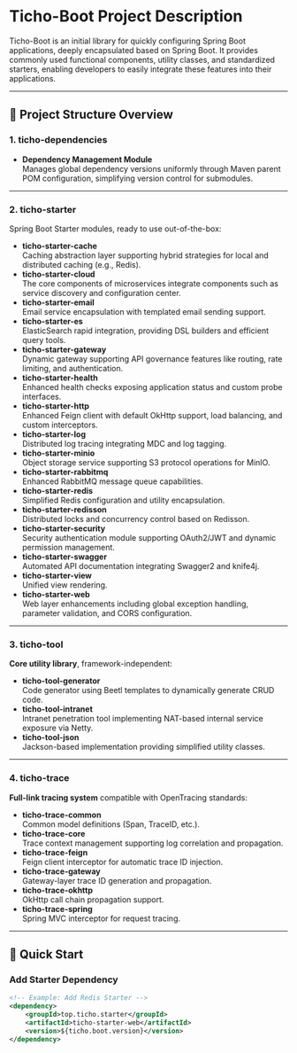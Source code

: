 # Ticho-Boot Project Description

Ticho-Boot is an initial library for quickly configuring Spring Boot applications, deeply encapsulated based on Spring Boot. It provides commonly used functional components, utility classes, and standardized starters, enabling developers to easily integrate these features into their applications.

---

## 📂 Project Structure Overview

### 1. **ticho-dependencies**

- **Dependency Management Module**  
  Manages global dependency versions uniformly through Maven parent POM configuration, simplifying version control for submodules.

---

### 2. **ticho-starter**

Spring Boot Starter modules, ready to use out-of-the-box:

- **ticho-starter-cache**  
  Caching abstraction layer supporting hybrid strategies for local and distributed caching (e.g., Redis).
- **ticho-starter-cloud**  
  The core components of microservices integrate components such as service discovery and configuration center.
- **ticho-starter-email**  
  Email service encapsulation with templated email sending support.
- **ticho-starter-es**  
  ElasticSearch rapid integration, providing DSL builders and efficient query tools.
- **ticho-starter-gateway**  
  Dynamic gateway supporting API governance features like routing, rate limiting, and authentication.
- **ticho-starter-health**  
  Enhanced health checks exposing application status and custom probe interfaces.
- **ticho-starter-http**  
  Enhanced Feign client with default OkHttp support, load balancing, and custom interceptors.
- **ticho-starter-log**  
  Distributed log tracing integrating MDC and log tagging.
- **ticho-starter-minio**  
  Object storage service supporting S3 protocol operations for MinIO.
- **ticho-starter-rabbitmq**  
  Enhanced RabbitMQ message queue capabilities.
- **ticho-starter-redis**  
  Simplified Redis configuration and utility encapsulation.
- **ticho-starter-redisson**  
  Distributed locks and concurrency control based on Redisson.
- **ticho-starter-security**  
  Security authentication module supporting OAuth2/JWT and dynamic permission management.
- **ticho-starter-swagger**  
  Automated API documentation integrating Swagger2 and knife4j.
- **ticho-starter-view**  
  Unified view rendering.
- **ticho-starter-web**  
  Web layer enhancements including global exception handling, parameter validation, and CORS configuration.

---

### 3. **ticho-tool**

**Core utility library**, framework-independent:

- **ticho-tool-generator**  
  Code generator using Beetl templates to dynamically generate CRUD code.
- **ticho-tool-intranet**  
  Intranet penetration tool implementing NAT-based internal service exposure via Netty.
- **ticho-tool-json**  
  Jackson-based implementation providing simplified utility classes.

---

### 4. **ticho-trace**

**Full-link tracing system** compatible with OpenTracing standards:

- **ticho-trace-common**  
  Common model definitions (Span, TraceID, etc.).
- **ticho-trace-core**  
  Trace context management supporting log correlation and propagation.
- **ticho-trace-feign**  
  Feign client interceptor for automatic trace ID injection.
- **ticho-trace-gateway**  
  Gateway-layer trace ID generation and propagation.
- **ticho-trace-okhttp**  
  OkHttp call chain propagation support.
- **ticho-trace-spring**  
  Spring MVC interceptor for request tracing.

---

## 🚀 Quick Start

### Add Starter Dependency

```xml
<!-- Example: Add Redis Starter -->
<dependency>
    <groupId>top.ticho.starter</groupId>
    <artifactId>ticho-starter-web</artifactId>
    <version>${ticho.boot.version}</version>
</dependency>